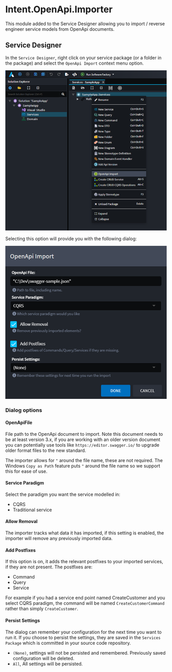 ﻿# Intent.OpenApi.Importer

This module added to the Service Designer allowing you to import / reverse engineer service models from OpenApi documents.

## Service Designer

In the `Service Designer`, right click on your service package (or a folder in the package) and select the `OpenApi Import` context menu option.

![Open Import context menu item](./docs/images/open-api-import-context-menu.png)

Selecting this option will provide you with the following dialog:

![OpenApi Import dialog](./docs/images/open-api-dialog.png)

### Dialog options

#### OpenApiFile

File path to the OpenApi document to import. Note this document needs to be at least version 3.x, if you are working with an older version document you can potentially use tools like `https://editor.swagger.io/` to upgrade older format files to the new standard.

The importer allows for `"` around the file name, these are not required. The Windows `Copy as Path` feature puts `"` around the file name so we support this for ease of use.

#### Service Paradigm

Select the paradigm you want the service modelled in:

- CQRS
- Traditional service

#### Allow Removal

The importer tracks what data it has imported, if this setting is enabled, the importer will remove any previously imported data.

#### Add Postfixes

If this option is on, it adds the relevant postfixes to your imported services, if they are not present. The postfixes are:

- Command
- Query
- Service

For example if you had a service end point named CreateCustomer and you select CQRS paradigm, the command will be named `CreateCustomerCommand` rather than simply `CreateCustomer`.

#### Persist Settings

The dialog can remember your configuration for the next time you want to run it. If you choose to persist the settings, they are saved in the `Services Package` which is committed in your source code repository.

- `(None)`,  settings will not be persisted and remembered. Previously saved configuration will be deleted.
- `All`, All settings will be persisted.
